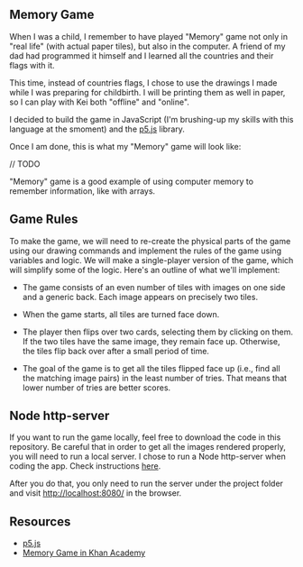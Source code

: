 ## Memory Game

When I was a child, I remember to have played "Memory" game not only in "real life" (with actual paper tiles), but also in the computer. A friend of my dad had programmed it himself and I learned all the countries and their flags with it.  

This time, instead of countries flags, I chose to use the drawings I made while I was preparing for childbirth. I will be printing them as well in paper, so I can play with Kei both "offline" and "online".

I decided to build the game in JavaScript (I'm brushing-up my skills with this language at the smoment) and the [p5.js](https://p5js.org) library.

Once I am done, this is what my "Memory" game will look like:

// TODO

"Memory" game is a good example of using computer memory to remember information, like with arrays.

## Game Rules

To make the game, we will need to re-create the physical parts of the game using our drawing commands and implement the rules of the game using variables and logic. We will make a single-player version of the game, which will simplify some of the logic. Here's an outline of what we'll implement:

* The game consists of an even number of tiles with images on one side and a generic back. Each image appears on precisely two tiles.

* When the game starts, all tiles are turned face down.

* The player then flips over two cards, selecting them by clicking on them. If the two tiles have the same image, they remain face up. Otherwise, the tiles flip back over after a small period of time.

* The goal of the game is to get all the tiles flipped face up (i.e., find all the matching image pairs) in the least number of tries. That means that lower number of tries are better scores.

## Node http-server

If you want to run the game locally, feel free to download the code in this repository. Be careful that in order to get all the images rendered properly, you will need to run a local server. I chose to run a Node http-server when coding the app. Check instructions [here](https://github.com/processing/p5.js/wiki/Local-server#node-http-server-2nd-option).

After you do that, you only need to run the server under the project folder and visit [http://localhost:8080/](http://localhost:8080/) in the browser.

## Resources

* [p5.js](https://p5js.org)
* [Memory Game in Khan Academy](https://www.khanacademy.org/computing/computer-programming/programming-games-visualizations/memory-game/a/intro-to-memory)

